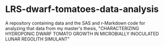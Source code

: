 # LRS-dwarf-tomatoes-data-analysis
A repository containing data and the SAS and r-Markdown code for analyzing that data from my master's thesis, "CHARACTERIZING HYDROPONIC DWARF TOMATO GROWTH IN MICROBIALLY INOCULATED LUNAR REGOLITH SIMULANT"
